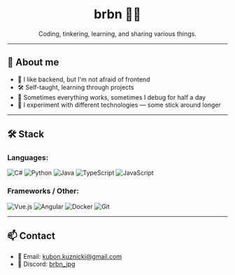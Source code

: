 # <div align="center">brbn 👨‍💻</div>

<div align="center">
  Coding, tinkering, learning, and sharing various things.
</div>

---

## 🧠 About me

- 🧩 I like backend, but I'm not afraid of frontend
- 🛠️ Self-taught, learning through projects
- 🔧 Sometimes everything works, sometimes I debug for half a day
- 🧪 I experiment with different technologies — some stick around longer

---

## 🛠️ Stack

### Languages:
<div align="left">
  <img src="https://img.shields.io/badge/-C%23-239120?style=flat-square&logo=c-sharp&logoColor=white" alt="C#" />
  <img src="https://img.shields.io/badge/-Python-3776AB?style=flat-square&logo=python&logoColor=white" alt="Python" />
  <img src="https://img.shields.io/badge/-Java-007396?style=flat-square&logo=java&logoColor=white" alt="Java" />
  <img src="https://img.shields.io/badge/-TypeScript-3178C6?style=flat-square&logo=typescript&logoColor=white" alt="TypeScript" />
  <img src="https://img.shields.io/badge/-JavaScript-F7DF1E?style=flat-square&logo=javascript&logoColor=black" alt="JavaScript" />
</div>

### Frameworks / Other:
<div align="left">
  <img src="https://img.shields.io/badge/-Vue.js-4FC08D?style=flat-square&logo=vue.js&logoColor=white" alt="Vue.js" />
  <img src="https://img.shields.io/badge/-Angular-DD0031?style=flat-square&logo=angular&logoColor=white" alt="Angular" />
  <img src="https://img.shields.io/badge/-Docker-2496ED?style=flat-square&logo=docker&logoColor=white" alt="Docker" />
  <img src="https://img.shields.io/badge/-Git-F05032?style=flat-square&logo=git&logoColor=white" alt="Git" />
</div>

---

## 📫 Contact

- 📧 Email: [kubon.kuznicki@gmail.com](mailto:kubon.kuznicki@gmail.com)
- 💬 Discord: [brbn_jpg](https://discord.com/users/299610041642647573)
